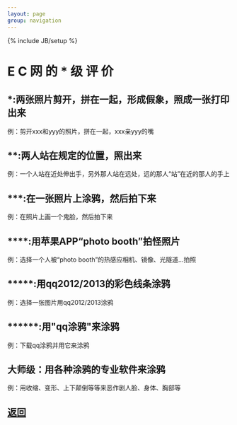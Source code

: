 ```yaml
---
layout: page
group: navigation
---
```

{% include JB/setup %}

E C 网 的 * 级 评 价 
=====================

*:两张照片剪开，拼在一起，形成假象，照成一张打印出来 
---------------------------------------------
例：剪开xxx和yyy的照片，拼在一起，xxx亲yyy的嘴

**:两人站在规定的位置，照出来
-----------------------------
例：一个人站在近处伸出手，另外那人站在远处，远的那人“站”在近的那人的手上

***:在一张照片上涂鸦，然后拍下来
--------------------------------
例：在照片上画一个鬼脸，然后拍下来

****:用苹果APP“photo booth”拍怪照片
---------------------
例：选择一个人被“photo booth”的热感应相机、镜像、光隧道...拍照

*****:用qq2012/2013的彩色线条涂鸦
---------------------
例：选择一张图片用qq2012/2013涂鸦

******:用"qq涂鸦"来涂鸦
---------------------
例：下载qq涂鸦并用它来涂鸦

大师级：用各种涂鸦的专业软件来涂鸦
-----------------------------
例：用收缩、变形、上下颠倒等等来恶作剧人脸、身体、胸部等

 
 
 [返回](eg8.html)
 --------------

